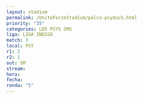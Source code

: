 ```yaml
---
layout: stadium
permalink: /UniteForzeStadium/palco-psyduck.html
priority: "35"
categories: LD5 PSYS SMS
liga: LIGA INDIGO
match: 3
local: PSY
r1: 2
r2: 1
out: SM
stream: 
hora: 
fecha: 
ronda: "5"
---
```

